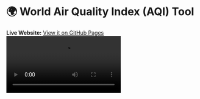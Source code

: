 # 🌍 World Air Quality Index (AQI) Tool

**Live Website:** [View it on GitHub Pages](https://kaushishere.github.io/World-Air-Quality-Index-AQI-Tool/)
![Demo](media/demo.mp4)
